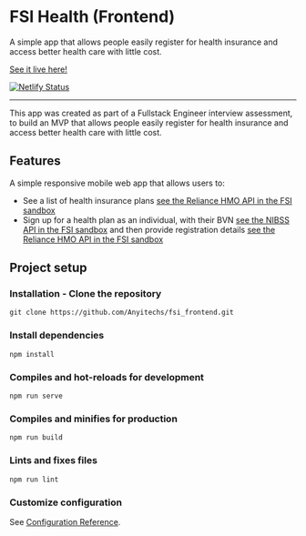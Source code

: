# FSI Health (Frontend)

A simple app that allows people easily register for health insurance and access better health care with little cost.

[See it live here!](https://thirsty-dubinsky-c51472.netlify.app/)

[![Netlify Status](https://api.netlify.com/api/v1/badges/7f56e825-faad-4a90-a258-357691e9e4a6/deploy-status)](https://app.netlify.com/sites/thirsty-dubinsky-c51472/deploys)

---

This app was created as part of a Fullstack Engineer interview assessment, to build an MVP that allows people easily register for health insurance and access better health care with little cost.

## Features
A simple responsive mobile web app that allows users to:
* See a list of health insurance plans [see the Reliance HMO API in the FSI sandbox](https://sandbox.fsi.ng/sandbox/relianceHMO)
* Sign up for a health plan as an individual, with their BVN [see the NIBSS API in the FSI sandbox](https://sandbox.fsi.ng/sandbox/nibss) and then provide registration details [see the Reliance HMO API in the FSI sandbox](https://sandbox.fsi.ng/sandbox/relianceHMO)

## Project setup

### Installation - Clone the repository

```
git clone https://github.com/Anyitechs/fsi_frontend.git
```

### Install dependencies

```
npm install
```

### Compiles and hot-reloads for development
```
npm run serve
```

### Compiles and minifies for production
```
npm run build
```

### Lints and fixes files
```
npm run lint
```

### Customize configuration
See [Configuration Reference](https://cli.vuejs.org/config/).
